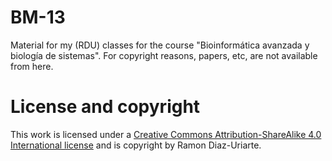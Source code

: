 BM-13
=====

Material for my (RDU) classes for the course "Bioinformática avanzada y biología de sistemas".
For copyright reasons, papers, etc, are not available from here.


License and copyright
=====================

This work is licensed under a
[Creative Commons Attribution-ShareAlike 4.0 International
license](http://creativecommons.org/licenses/by-sa/4.0/) and is copyright
by Ramon Diaz-Uriarte.
